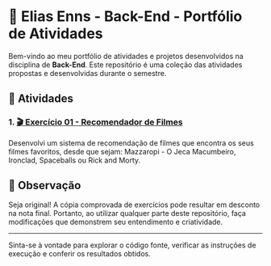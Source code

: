 # 🎯 Elias Enns - Back-End - Portfólio de Atividades

Bem-vindo ao meu portfólio de atividades e projetos desenvolvidos na disciplina de **Back-End**. Este repositório é uma coleção das atividades propostas e desenvolvidas durante o semestre.

## 📝 Atividades

### 1. [🎬 Exercício 01 - Recomendador de Filmes](Exercício%2001%20Recomendador%20de%20Filmes/Recomendador_de_Filmes/src)
Desenvolvi um sistema de recomendação de filmes que encontra os seus filmes favoritos, desde que sejam: Mazzaropi - O Jeca Macumbeiro, Ironclad, Spaceballs ou Rick and Morty.

## 📌 Observação
Seja original! A cópia comprovada de exercícios pode resultar em desconto na nota final. Portanto, ao utilizar qualquer parte deste repositório, faça modificações que demonstrem seu entendimento e criatividade.

---

Sinta-se à vontade para explorar o código fonte, verificar as instruções de execução e conferir os resultados obtidos.